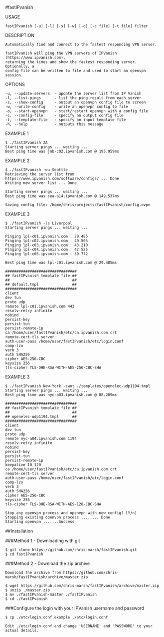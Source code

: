 #fastIPvanish

USAGE

    fastIPvanish [-u] [-l] [-s] [-w] [-o] [-c file] [-t file] filter

DESCRIPTION

    Automatically find and connect to the fastest responding VPN server. 

    fastIPvanish will ping the VPN servers of IPVanish (https://www.ipvanish.com),
    returning the times and show the fastest responding server. Optionally, a
    config file can be written to file and used to start an openvpn session.

OPTIONS

    -u, --update-servers  - update the server list from IP Vanish
    -l, --list-pings      - list the ping result from each server
    -s, --show-config     - output an openvpn config file to screen
    -w, --write-config    - write an openvpn config to file
    -o, --start-openvpn   - start/restart openvpn with a config file
    -c, --config-file     - specify an output config file
    -t, --template-file   - specify an input template file
    -h, --help            - outputs this message

EXAMPLE 1

    $ ./fastIPvanish ZA
    Starting server pings ... waiting ...
    Best ping time was jnb-c02.ipvanish.com @ 195.959ms
    
EXAMPLE 2

    $ ./fastIPvanish -wu Seattle
    Retrieving the server list from https://www.ipvanish.com/software/configs/ ... Done
    Writing new server list ... Done
    
    Starting server pings ... waiting ...
    Best ping time was sea-a14.ipvanish.com @ 149.537ms

    Saving config file: /home/chris/projects/fastIPvanish/config.ovpn

EXAMPLE 3

    $ ./fastIPvanish -ls Liverpool
    Starting server pings ... waiting ...

    Pinging lpl-c01.ipvanish.com : 29.485
    Pinging lpl-c02.ipvanish.com : 49.505
    Pinging lpl-c03.ipvanish.com : 43.210
    Pinging lpl-c04.ipvanish.com : 47.525
    Pinging lpl-c05.ipvanish.com : 39.772

    Best ping time was lpl-c01.ipvanish.com @ 29.485ms

    ################################
    ## fastIPvanish template file ##
    ##                            ##
    ## default.tmpl               ##
    ################################
    client
    dev tun
    proto udp
    remote lpl-c01.ipvanish.com 443
    resolv-retry infinite
    nobind
    persist-key
    persist-tun
    persist-remote-ip
    ca /home/user/fastIPvanish/etc/ca.ipvanish.com.crt
    remote-cert-tls server
    auth-user-pass /home/user/fastIPvanish/etc/login.conf
    comp-lzo
    verb 3
    auth SHA256
    cipher AES-256-CBC
    keysize 256
    tls-cipher TLS-DHE-RSA-WITH-AES-256-CBC-SHA

EXAMPLE 3

    $ ./fastIPvanish New-York -swot ./templates/openelec-udp1194.tmpl
    Starting server pings ... waiting ...
    Best ping time was nyc-a03.ipvanish.com @ 88.209ms

    ################################
    ## fastIPvanish template file ##
    ##                            ##
    ## openelec-udp1194.tmpl      ##
    ################################
    client
    dev tun
    proto udp
    remote nyc-a04.ipvanish.com 1194
    resolv-retry infinite
    nobind
    persist-key
    persist-tun
    persist-remote-ip
    keepalive 10 120
    ca /home/user/fastIPvanish/etc/ca.ipvanish.com.crt
    remote-cert-tls server
    auth-user-pass /home/user/fastIPvanish/etc/login.conf
    comp-lzo
    verb 3
    auth SHA256
    cipher AES-256-CBC
    keysize 256
    tls-cipher TLS-DHE-RSA-WITH-AES-128-CBC-SHA

    Stop any openvpn process and openvpn with new config? [Y/n] 
    Stopping existing openvpn process ........ Done
    Starting openvpn .......Success

##Installation

###Method 1 - Downloading with git

    $ git clone https://github.com/chris-marsh/fastIPvanish.git
    $ cd fastIPvanish

###Method 2 - Download the zip archive

    Download the archive from https://github.com/chris-marsh/fastIPvanish/archive/master.zip

    $ wget https://github.com/chris-marsh/fastIPvanish/archive/master.zip
    $ unzip ./master.zip
    $ mv ./fastIPvanish-master ./fastIPvanish
    $ cd ./fastIPvanish

###Configure the login with your IPVanish username and password

    $ cp ./etc/login.conf.example ./etc/login.conf

    Edit ./etc/login.conf and change 'USERNAME' and 'PASSWORD' to your actual details.
